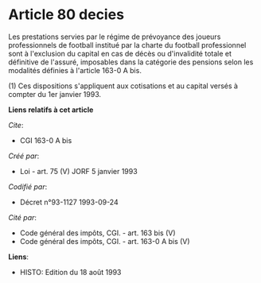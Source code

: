 # Article 80 decies

Les prestations servies par le régime de prévoyance des joueurs professionnels de football institué par la charte du football
professionnel sont à l'exclusion du capital en cas de décès ou d'invalidité totale et définitive de l'assuré, imposables dans
la catégorie des pensions selon les modalités définies à l'article 163-0 A bis.

(1) Ces dispositions s'appliquent aux cotisations et au capital versés à compter du 1er janvier 1993.

**Liens relatifs à cet article**

_Cite_:

  - CGI 163-0 A bis

_Créé par_:

  - Loi - art. 75 (V) JORF 5 janvier 1993

_Codifié par_:

  - Décret n°93-1127 1993-09-24

_Cité par_:

  - Code général des impôts, CGI. - art. 163 bis (V)
  - Code général des impôts, CGI. - art. 163-0 A bis (V)

**Liens**:

  - HISTO: Edition du 18 août 1993
